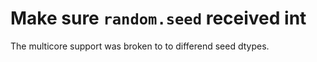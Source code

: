 # Make sure `random.seed` received int

The multicore support was broken to to differend seed dtypes.